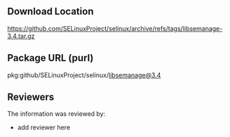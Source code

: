 ## Download Location

https://github.com/SELinuxProject/selinux/archive/refs/tags/libsemanage-3.4.tar.gz

## Package URL (purl)

pkg:github/SELinuxProject/selinux/libsemanage@3.4

## Reviewers

The information was reviewed by:

* add reviewer here
